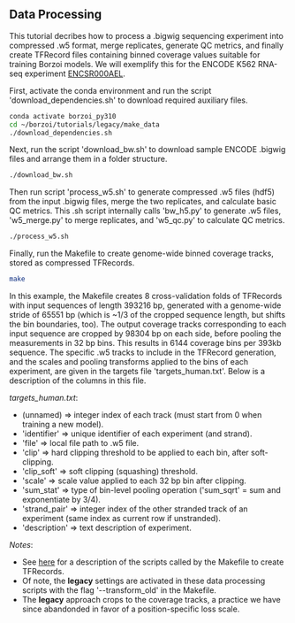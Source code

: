 ## Data Processing

This tutorial decribes how to process a .bigwig sequencing experiment into compressed .w5 format, merge replicates, generate QC metrics, and finally create TFRecord files containing binned coverage values suitable for training Borzoi models. We will exemplify this for the ENCODE K562 RNA-seq experiment [ENCSR000AEL](https://www.encodeproject.org/experiments/ENCSR000AEL/).

First, activate the conda environment and run the script 'download_dependencies.sh' to download required auxiliary files.
```sh
conda activate borzoi_py310
cd ~/borzoi/tutorials/legacy/make_data
./download_dependencies.sh
```

Next, run the script 'download_bw.sh' to download sample ENCODE .bigwig files and arrange them in a folder structure.
```sh
./download_bw.sh
```

Then run script 'process_w5.sh' to generate compressed .w5 files (hdf5) from the input .bigwig files, merge the two replicates, and calculate basic QC metrics. This .sh script internally calls 'bw_h5.py' to generate .w5 files, 'w5_merge.py' to merge replicates, and 'w5_qc.py' to calculate QC metrics.
```sh
./process_w5.sh
```

Finally, run the Makefile to create genome-wide binned coverage tracks, stored as compressed TFRecords.
```sh
make
```

In this example, the Makefile creates 8 cross-validation folds of TFRecords with input sequences of length 393216 bp, generated with a genome-wide stride of 65551 bp (which is ~1/3 of the cropped sequence length, but shifts the bin boundaries, too). The output coverage tracks corresponding to each input sequence are cropped by 98304 bp on each side, before pooling the measurements in 32 bp bins. This results in 6144 coverage bins per 393kb sequence. The specific .w5 tracks to include in the TFRecord generation, and the scales and pooling transforms applied to the bins of each experiment, are given in the targets file 'targets_human.txt'. Below is a description of the columns in this file.

*targets_human.txt*:
- (unnamed) => integer index of each track (must start from 0 when training a new model).
- 'identifier' => unique identifier of each experiment (and strand).
- 'file' => local file path to .w5 file.
- 'clip' => hard clipping threshold to be applied to each bin, after soft-clipping.
- 'clip_soft' => soft clipping (squashing) threshold.
- 'scale' => scale value applied to each 32 bp bin after clipping.
- 'sum_stat' => type of bin-level pooling operation ('sum_sqrt' = sum and exponentiate by 3/4).
- 'strand_pair' => integer index of the other stranded track of an experiment (same index as current row if unstranded).
- 'description' => text description of experiment.

*Notes*:
- See [here](https://github.com/calico/borzoi-paper/tree/main/data/training) for a description of the scripts called by the Makefile to create TFRecords.
- Of note, the **legacy** settings are activated in these data processing scripts with the flag '--transform_old' in the Makefile.
- The **legacy** approach crops to the coverage tracks, a practice we have since abandonded in favor of a position-specific loss scale.
